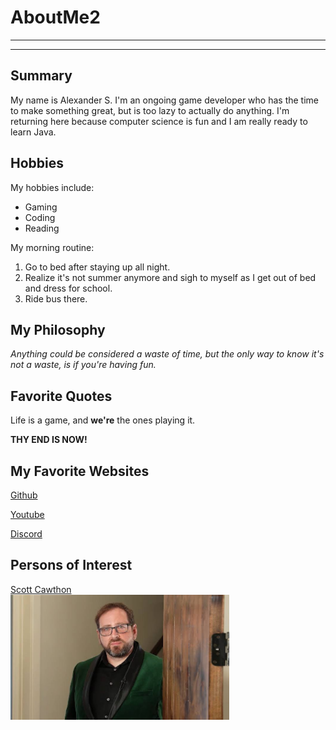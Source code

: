 # AboutMe2
---
---
## Summary

[Discord]: https://discord.com/

My name is Alexander S.  I'm an ongoing game developer who has the time to make something great, but is too lazy to actually do anything.  I'm returning here because computer science is fun and I am really ready to learn Java.

[1]: https://en.wikipedia.org/wiki/Scott_Cawthon

Hobbies
-

My hobbies include:
* Gaming
* Coding
* Reading

My morning routine:

1. Go to bed after staying up all night.
2. Realize it's not summer anymore and sigh to myself as I get out of bed and dress for school.
3. Ride bus there.

## My Philosophy

*Anything could be considered a waste of time, but the only way to know it's not a waste, is if you're having fun.*

## Favorite Quotes

Life is a game, and **we're** the ones playing it.

**THY END IS NOW!**

## My Favorite Websites

[Github](https://github.com/a1minecraftbuild "a1's Github")

[Youtube](youtube.com)

[Discord](Discord)

## Persons of Interest

[Scott Cawthon][1]<br>
<kbd><img src="https://github.com/a1minecraftbuild/AboutMe2/blob/main/cawthon.jpeg" height="200px" width="350px"></kbd>
